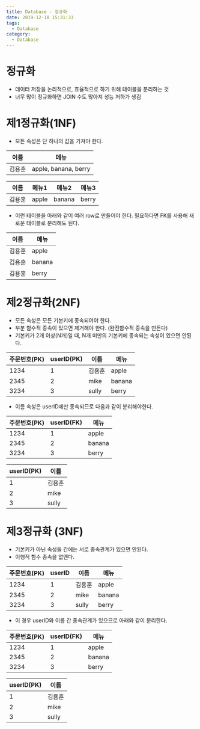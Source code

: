 ```yaml
---
title: Database - 정규화
date: 2019-12-10 15:31:33
tags:
  - Database
category:
  - Database
---
```


# 정규화

- 데이터 저장을 논리적으로, 효율적으로 하기 위해 테이블을 분리하는 것
- 너무 많이 정규화하면 JOIN 수도 많아져 성능 저하가 생김

# 제1정규화(1NF)

- 모든 속성은 단 하나의 값을 가져야 한다.

| 이름   | 메뉴                 |
| ------ | -------------------- |
| 김용훈 | apple, banana, berry |

| 이름   | 메뉴1 | 메뉴2  | 메뉴3 |
| ------ | ----- | ------ | ----- |
| 김용훈 | apple | banana | berry |

- 이런 테이블을 아래와 같이 여러 row로 만들어야 한다. 필요하다면 FK를 사용해 새로운 테이블로 분리해도 된다.

| 이름   | 메뉴   |
| ------ | ------ |
| 김용훈 | apple  |
| 김용훈 | banana |
| 김용훈 | berry  |

# 제2정규화(2NF)

- 모든 속성은 모든 기본키에 종속되어야 한다.
- 부분 함수적 종속이 있으면 제거해야 한다. (완전함수적 종속을 만든다)
- 기본키가 2개 이상(N개)일 때, N개 미만의 기본키에 종속되는 속성이 있으면 안된다.

| 주문번호(PK) | userID(PK) | 이름   | 메뉴   |
| ------------ | ---------- | ------ | ------ |
| 1234         | 1          | 김용훈 | apple  |
| 2345         | 2          | mike   | banana |
| 3234         | 3          | sully  | berry  |

- 이름 속성은 userID에만 종속되므로 다음과 같이 분리해야한다.

| 주문번호(PK) | userID(FK) | 메뉴   |
| ------------ | ---------- | ------ |
| 1234         | 1          | apple  |
| 2345         | 2          | banana |
| 3234         | 3          | berry  |

| userID(PK) | 이름   |
| ---------- | ------ |
| 1          | 김용훈 |
| 2          | mike   |
| 3          | sully  |

# 제3정규화 (3NF)

- 기본키가 아닌 속성들 간에는 서로 종속관계가 있으면 안된다.
- 이행적 함수 종속을 없앤다.

| 주문번호(PK) | userID | 이름   | 메뉴   |
| ------------ | ------ | ------ | ------ |
| 1234         | 1      | 김용훈 | apple  |
| 2345         | 2      | mike   | banana |
| 3234         | 3      | sully  | berry  |

- 이 경우 userID와 이름 간 종속관계가 있으므로 아래와 같이 분리한다.

| 주문번호(PK) | userID(FK) | 메뉴   |
| ------------ | ---------- | ------ |
| 1234         | 1          | apple  |
| 2345         | 2          | banana |
| 3234         | 3          | berry  |

| userID(PK) | 이름   |
| ---------- | ------ |
| 1          | 김용훈 |
| 2          | mike   |
| 3          | sully  |
